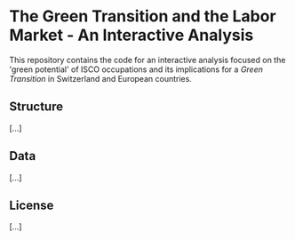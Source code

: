 # The Green Transition and the Labor Market - An Interactive Analysis

This repository contains the code for an interactive analysis focused on the 'green potential' of ISCO occupations and its implications for a *Green Transition* in Switzerland and European countries.

## Structure

[...]

## Data

[...]

## License

[...]
